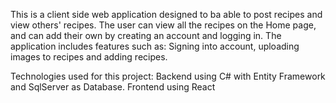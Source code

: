 This is a client side web application designed to ba able to post recipes and view others' recipes. The user can view all the recipes on the Home page, and can add their own by creating an account and logging in.
The application includes features such as: Signing into account, uploading images to recipes and adding recipes.

Technologies used for this project:
Backend using C# with Entity Framework and SqlServer as Database.
Frontend using React
